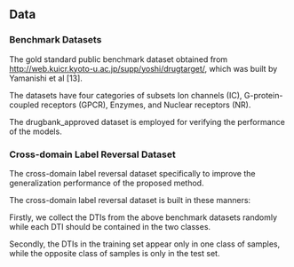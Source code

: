 ## Data

### Benchmark Datasets

The gold standard public benchmark dataset obtained from http://web.kuicr.kyoto-u.ac.jp/supp/yoshi/drugtarget/, which was built by Yamanishi et al [13].

The datasets have four categories of subsets Ion channels (IC), G-protein-coupled receptors (GPCR), Enzymes, and Nuclear receptors (NR).

The drugbank_approved dataset  is employed for verifying the performance of the models.

###  Cross-domain Label Reversal Dataset

The cross-domain label reversal dataset specifically to improve the generalization performance of the proposed method.

The cross-domain label reversal dataset is built in these manners:

Firstly, we collect the DTIs from the above benchmark datasets randomly while each DTI should be contained in the two classes. 

Secondly, the DTIs in the training set appear only in one class of samples, while the opposite class of samples is only in the test set. 
